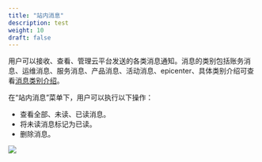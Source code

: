 ```yaml
---
title: "站内消息"
description: test
weight: 10
draft: false
---
```


用户可以接收、查看、管理云平台发送的各类消息通知。消息的类别包括账务消息、运维消息、服务消息、产品消息、活动消息、epicenter、具体类别介绍可查看[消息类别介绍](../../manual/notify_config/#消息类别介绍)。

在“站内消息”菜单下，用户可以执行以下操作：

- 查看全部、未读、已读消息。
- 将未读消息标记为已读。
- 删除消息。

<img src="../../_images/main_site.png" style="zoom:100%;" />

